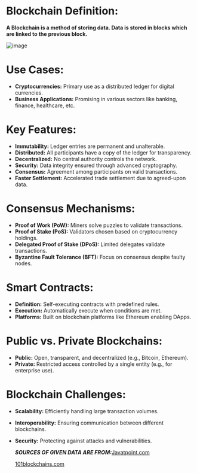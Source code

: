 

# Blockchain Definition:
**A Blockchain is a method of storing data. 
Data is stored in blocks which are linked to the previous block.**


![image](https://github.com/Rjesh2006/Block_chain/assets/143868643/80c4ba3c-d91b-4e4c-981c-4a50b7352bd8)





# Use Cases:
- **Cryptocurrencies:** Primary use as a distributed ledger for digital currencies.
- **Business Applications:** Promising in various sectors like banking, finance, healthcare, etc.

# Key Features:
- **Immutability:** Ledger entries are permanent and unalterable.
- **Distributed:** All participants have a copy of the ledger for transparency.
- **Decentralized:** No central authority controls the network.
- **Security:** Data integrity ensured through advanced cryptography.
- **Consensus:** Agreement among participants on valid transactions.
- **Faster Settlement:** Accelerated trade settlement due to agreed-upon data.

# Consensus Mechanisms:
- **Proof of Work (PoW):** Miners solve puzzles to validate transactions.
- **Proof of Stake (PoS):** Validators chosen based on cryptocurrency holdings.
- **Delegated Proof of Stake (DPoS):** Limited delegates validate transactions.
- **Byzantine Fault Tolerance (BFT):** Focus on consensus despite faulty nodes.

# Smart Contracts:
- **Definition:** Self-executing contracts with predefined rules.
- **Execution:** Automatically execute when conditions are met.
- **Platforms:** Built on blockchain platforms like Ethereum enabling DApps.

# Public vs. Private Blockchains:
- **Public:** Open, transparent, and decentralized (e.g., Bitcoin, Ethereum).
- **Private:** Restricted access controlled by a single entity (e.g., for enterprise use).

# Blockchain Challenges:
- **Scalability:** Efficiently handling large transaction volumes.
- **Interoperability:** Ensuring communication between different blockchains.
- **Security:** Protecting against attacks and vulnerabilities.

  ***SOURCES OF GIVEN DATA ARE FROM:***[Javatpoint.com](https://www.javatpoint.com/blockchain-tutorial)
  
  [101blockchains.com](https://101blockchains.com/blockchain-fundamentals-presentation/)
